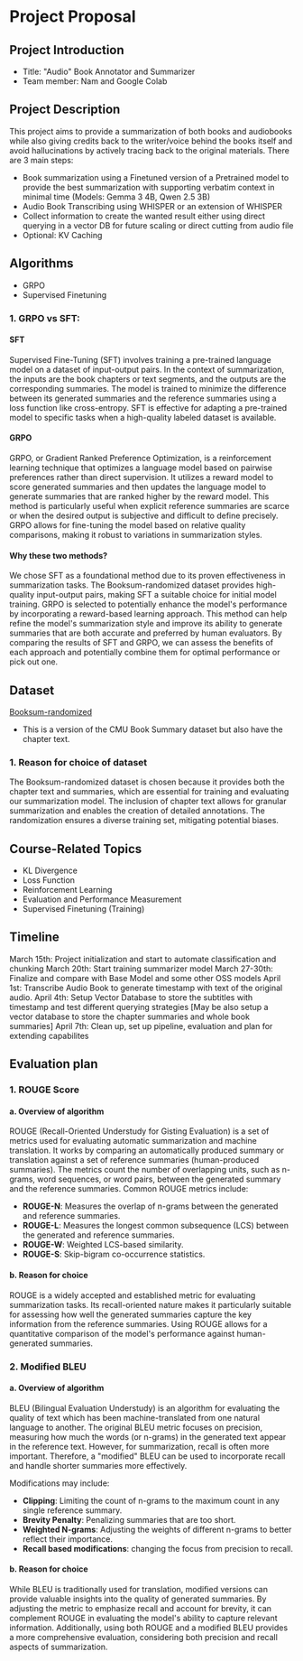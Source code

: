 # Project Proposal

## Project Introduction

- Title: "Audio" Book Annotator and Summarizer
- Team member: Nam and Google Colab

## Project Description

This project aims to provide a summarization of both books and audiobooks while also giving credits back to the writer/voice behind the books itself and avoid hallucinations by actively tracing back to the original materials.
There are 3 main steps:

- Book summarization using a Finetuned version of a Pretrained model to provide the best summarization with supporting verbatim context in minimal time (Models: Gemma 3 4B, Qwen 2.5 3B)
- Audio Book Transcribing using WHISPER or an extension of WHISPER
- Collect information to create the wanted result either using direct querying in a vector DB for future scaling or direct cutting from audio file
- Optional: KV Caching

## Algorithms

- GRPO
- Supervised Finetuning

### 1. GRPO vs SFT:

#### SFT

Supervised Fine-Tuning (SFT) involves training a pre-trained language model on a dataset of input-output pairs. In the context of summarization, the inputs are the book chapters or text segments, and the outputs are the corresponding summaries. The model is trained to minimize the difference between its generated summaries and the reference summaries using a loss function like cross-entropy. SFT is effective for adapting a pre-trained model to specific tasks when a high-quality labeled dataset is available.

#### GRPO

GRPO, or Gradient Ranked Preference Optimization, is a reinforcement learning technique that optimizes a language model based on pairwise preferences rather than direct supervision. It utilizes a reward model to score generated summaries and then updates the language model to generate summaries that are ranked higher by the reward model. This method is particularly useful when explicit reference summaries are scarce or when the desired output is subjective and difficult to define precisely. GRPO allows for fine-tuning the model based on relative quality comparisons, making it robust to variations in summarization styles.

#### Why these two methods?

We chose SFT as a foundational method due to its proven effectiveness in summarization tasks. The Booksum-randomized dataset provides high-quality input-output pairs, making SFT a suitable choice for initial model training. GRPO is selected to potentially enhance the model's performance by incorporating a reward-based learning approach. This method can help refine the model's summarization style and improve its ability to generate summaries that are both accurate and preferred by human evaluators. By comparing the results of SFT and GRPO, we can assess the benefits of each approach and potentially combine them for optimal performance or pick out one.

## Dataset

[Booksum-randomized](https://huggingface.co/datasets/nschantz21/booksum-randomized/viewer/default/train?row=0&sql=SELECT+AVG%28chapter_length%29+AS+mean_chapter_length%0AFROM+train%3B&views%5B%5D=train&views%5B%5D=validation)

- This is a version of the CMU Book Summary dataset but also have the chapter text.

### 1. Reason for choice of dataset

The Booksum-randomized dataset is chosen because it provides both the chapter text and summaries, which are essential for training and evaluating our summarization model. The inclusion of chapter text allows for granular summarization and enables the creation of detailed annotations. The randomization ensures a diverse training set, mitigating potential biases.

## Course-Related Topics

- KL Divergence
- Loss Function
- Reinforcement Learning
- Evaluation and Performance Measurement
- Supervised Finetuning (Training)

## Timeline

March 15th: Project initialization and start to automate classification and chunking
March 20th: Start training summarizer model
March 27-30th: Finalize and compare with Base Model and some other OSS models
April 1st: Transcribe Audio Book to generate timestamp with text of the original audio.
April 4th: Setup Vector Database to store the subtitles with timestamp and test different querying strategies
[May be also setup a vector database to store the chapter summaries and whole book summaries]
April 7th: Clean up, set up pipeline, evaluation and plan for extending capabilites

## Evaluation plan

### 1. ROUGE Score

#### a. Overview of algorithm

ROUGE (Recall-Oriented Understudy for Gisting Evaluation) is a set of metrics used for evaluating automatic summarization and machine translation. It works by comparing an automatically produced summary or translation against a set of reference summaries (human-produced summaries). The metrics count the number of overlapping units, such as n-grams, word sequences, or word pairs, between the generated summary and the reference summaries. Common ROUGE metrics include:

- **ROUGE-N**: Measures the overlap of n-grams between the generated and reference summaries.
- **ROUGE-L**: Measures the longest common subsequence (LCS) between the generated and reference summaries.
- **ROUGE-W**: Weighted LCS-based similarity.
- **ROUGE-S**: Skip-bigram co-occurrence statistics.

#### b. Reason for choice

ROUGE is a widely accepted and established metric for evaluating summarization tasks. Its recall-oriented nature makes it particularly suitable for assessing how well the generated summaries capture the key information from the reference summaries. Using ROUGE allows for a quantitative comparison of the model's performance against human-generated summaries.

### 2. Modified BLEU

#### a. Overview of algorithm

BLEU (Bilingual Evaluation Understudy) is an algorithm for evaluating the quality of text which has been machine-translated from one natural language to another. The original BLEU metric focuses on precision, measuring how much the words (or n-grams) in the generated text appear in the reference text. However, for summarization, recall is often more important. Therefore, a "modified" BLEU can be used to incorporate recall and handle shorter summaries more effectively.

Modifications may include:

- **Clipping**: Limiting the count of n-grams to the maximum count in any single reference summary.
- **Brevity Penalty**: Penalizing summaries that are too short.
- **Weighted N-grams**: Adjusting the weights of different n-grams to better reflect their importance.
- **Recall based modifications**: changing the focus from precision to recall.

#### b. Reason for choice

While BLEU is traditionally used for translation, modified versions can provide valuable insights into the quality of generated summaries. By adjusting the metric to emphasize recall and account for brevity, it can complement ROUGE in evaluating the model's ability to capture relevant information. Additionally, using both ROUGE and a modified BLEU provides a more comprehensive evaluation, considering both precision and recall aspects of summarization.
